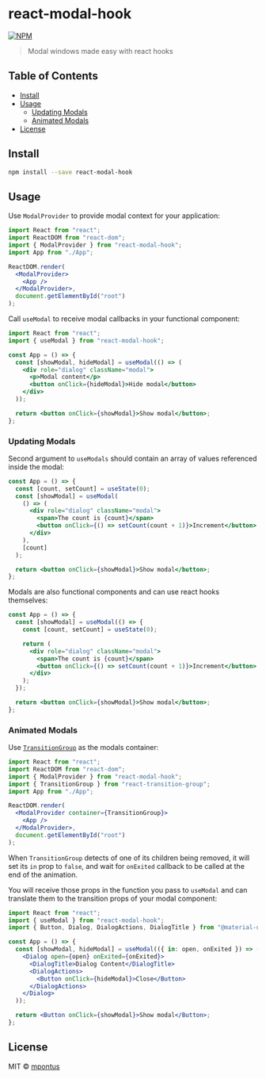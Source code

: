 # react-modal-hook

[![NPM](https://img.shields.io/npm/v/react-modal-hook.svg)](https://www.npmjs.com/package/react-modal-hook)

> Modal windows made easy with react hooks

## Table of Contents

- [Install](#install)
- [Usage](#usage)
  - [Updating Modals](#updating-modals)
  - [Animated Modals](#animated-modals)
- [License](#license)

## Install

```bash
npm install --save react-modal-hook
```

## Usage

Use `ModalProvider` to provide modal context for your application:

```jsx
import React from "react";
import ReactDOM from "react-dom";
import { ModalProvider } from "react-modal-hook";
import App from "./App";

ReactDOM.render(
  <ModalProvider>
    <App />
  </ModalProvider>,
  document.getElementById("root")
);
```

Call `useModal` to receive modal callbacks in your functional component:

```jsx
import React from "react";
import { useModal } from "react-modal-hook";

const App = () => {
  const [showModal, hideModal] = useModal(() => (
    <div role="dialog" className="modal">
      <p>Modal content</p>
      <button onClick={hideModal}>Hide modal</button>
    </div>
  ));

  return <button onClick={showModal}>Show modal</button>;
};
```

### Updating Modals

Second argument to `useModals` should contain an array of values referenced inside the modal:

``` jsx
const App = () => {
  const [count, setCount] = useState(0);
  const [showModal] = useModal(
    () => (
      <div role="dialog" className="modal">
        <span>The count is {count}</span>
        <button onClick={() => setCount(count + 1)}>Increment</button>
      </div>
    ),
    [count]
  );

  return <button onClick={showModal}>Show modal</button>;
};
```

Modals are also functional components and can use react hooks themselves:

``` jsx
const App = () => {
  const [showModal] = useModal(() => {
    const [count, setCount] = useState(0);

    return (
      <div role="dialog" className="modal">
        <span>The count is {count}</span>
        <button onClick={() => setCount(count + 1)}>Increment</button>
      </div>
    );
  });

  return <button onClick={showModal}>Show modal</button>;
};
```

### Animated Modals

Use [`TransitionGroup`](https://github.com/reactjs/react-transition-group) as the modals container:

``` jsx
import React from "react";
import ReactDOM from "react-dom";
import { ModalProvider } from "react-modal-hook";
import { TransitionGroup } from "react-transition-group";
import App from "./App";

ReactDOM.render(
  <ModalProvider container={TransitionGroup}>
    <App />
  </ModalProvider>,
  document.getElementById("root")
);
```

When `TransitionGroup` detects of one of its children being removed, it will set its `in` prop to `false`, and wait for `onExited` callback to be called at the end of the animation.

You will receive those props in the function you pass to `useModal` and can translate them to the transition props of your modal component:

``` jsx
import React from "react";
import { useModal } from "react-modal-hook";
import { Button, Dialog, DialogActions, DialogTitle } from "@material-ui/core";

const App = () => {
  const [showModal, hideModal] = useModal(({ in: open, onExited }) => (
    <Dialog open={open} onExited={onExited}>
      <DialogTitle>Dialog Content</DialogTitle>
      <DialogActions>
        <Button onClick={hideModal}>Close</Button>
      </DialogActions>
    </Dialog>
  ));

  return <Button onClick={showModal}>Show modal</Button>;
};
```

## License

MIT © [mpontus](https://github.com/mpontus)
